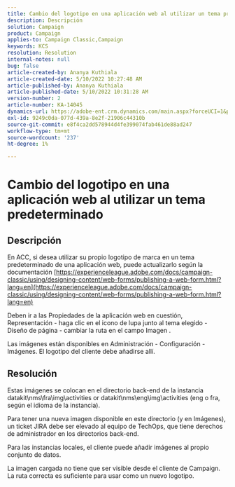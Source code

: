 ```yaml
---
title: Cambio del logotipo en una aplicación web al utilizar un tema predeterminado
description: Descripción
solution: Campaign
product: Campaign
applies-to: Campaign Classic,Campaign
keywords: KCS
resolution: Resolution
internal-notes: null
bug: false
article-created-by: Ananya Kuthiala
article-created-date: 5/10/2022 10:27:48 AM
article-published-by: Ananya Kuthiala
article-published-date: 5/10/2022 10:31:28 AM
version-number: 2
article-number: KA-14045
dynamics-url: https://adobe-ent.crm.dynamics.com/main.aspx?forceUCI=1&pagetype=entityrecord&etn=knowledgearticle&id=bae753d3-4bd0-ec11-a7b5-0022480a8e40
exl-id: 9249c0da-077d-439a-8e2f-21906c44310b
source-git-commit: e8f4ca2dd578944d4fe399074fab461de88ad247
workflow-type: tm+mt
source-wordcount: '237'
ht-degree: 1%

---
```


# Cambio del logotipo en una aplicación web al utilizar un tema predeterminado

## Descripción


En ACC, si desea utilizar su propio logotipo de marca en un tema predeterminado de una aplicación web, puede actualizarlo según la documentación [https://experienceleague.adobe.com/docs/campaign-classic/using/designing-content/web-forms/publishing-a-web-form.html?lang=en](https://experienceleague.adobe.com/docs/campaign-classic/using/designing-content/web-forms/publishing-a-web-form.html?lang=en)

Deben ir a las Propiedades de la aplicación web en cuestión, Representación - haga clic en el icono de lupa junto al tema elegido - Diseño de página - cambiar la ruta en el campo Imagen .

Las imágenes están disponibles en Administración - Configuración - Imágenes. El logotipo del cliente debe añadirse allí.


## Resolución


Estas imágenes se colocan en el directorio back-end de la instancia datakit\nms\fra\img\activities or datakit\nms\eng\img\activities (eng o fra, según el idioma de la instancia).

Para tener una nueva imagen disponible en este directorio (y en Imágenes), un ticket JIRA debe ser elevado al equipo de TechOps, que tiene derechos de administrador en los directorios back-end.

Para las instancias locales, el cliente puede añadir imágenes al propio conjunto de datos.

La imagen cargada no tiene que ser visible desde el cliente de Campaign. La ruta correcta es suficiente para usar como un nuevo logotipo.
